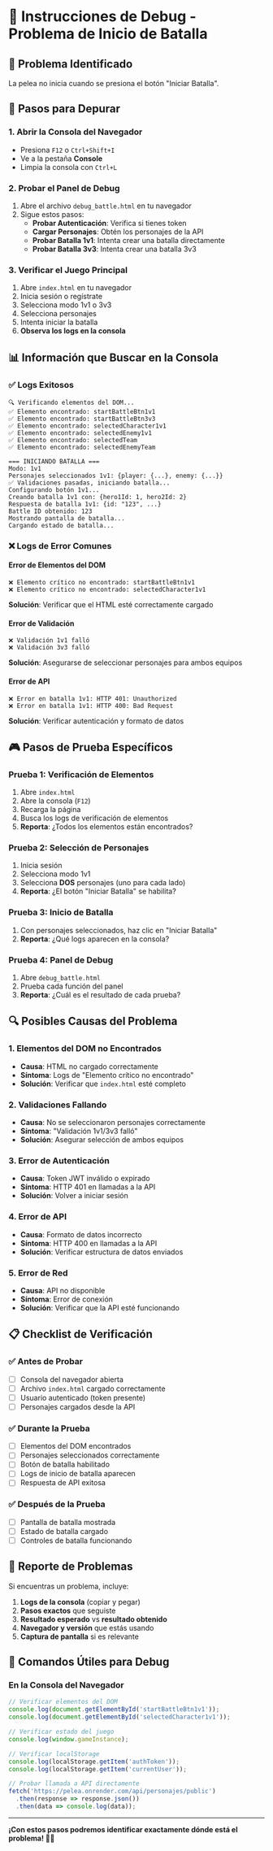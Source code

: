 # 🐛 Instrucciones de Debug - Problema de Inicio de Batalla

## 🎯 Problema Identificado
La pelea no inicia cuando se presiona el botón "Iniciar Batalla".

## 🔧 Pasos para Depurar

### 1. **Abrir la Consola del Navegador**
- Presiona `F12` o `Ctrl+Shift+I`
- Ve a la pestaña **Console**
- Limpia la consola con `Ctrl+L`

### 2. **Probar el Panel de Debug**
1. Abre el archivo `debug_battle.html` en tu navegador
2. Sigue estos pasos:
   - **Probar Autenticación**: Verifica si tienes token
   - **Cargar Personajes**: Obtén los personajes de la API
   - **Probar Batalla 1v1**: Intenta crear una batalla directamente
   - **Probar Batalla 3v3**: Intenta crear una batalla 3v3

### 3. **Verificar el Juego Principal**
1. Abre `index.html` en tu navegador
2. Inicia sesión o regístrate
3. Selecciona modo 1v1 o 3v3
4. Selecciona personajes
5. Intenta iniciar la batalla
6. **Observa los logs en la consola**

## 📊 Información que Buscar en la Consola

### ✅ **Logs Exitosos**
```
🔍 Verificando elementos del DOM...
✅ Elemento encontrado: startBattleBtn1v1
✅ Elemento encontrado: startBattleBtn3v3
✅ Elemento encontrado: selectedCharacter1v1
✅ Elemento encontrado: selectedEnemy1v1
✅ Elemento encontrado: selectedTeam
✅ Elemento encontrado: selectedEnemyTeam

=== INICIANDO BATALLA ===
Modo: 1v1
Personajes seleccionados 1v1: {player: {...}, enemy: {...}}
✅ Validaciones pasadas, iniciando batalla...
Configurando botón 1v1...
Creando batalla 1v1 con: {hero1Id: 1, hero2Id: 2}
Respuesta de batalla 1v1: {id: "123", ...}
Battle ID obtenido: 123
Mostrando pantalla de batalla...
Cargando estado de batalla...
```

### ❌ **Logs de Error Comunes**

#### **Error de Elementos del DOM**
```
❌ Elemento crítico no encontrado: startBattleBtn1v1
❌ Elemento crítico no encontrado: selectedCharacter1v1
```
**Solución**: Verificar que el HTML esté correctamente cargado

#### **Error de Validación**
```
❌ Validación 1v1 falló
❌ Validación 3v3 falló
```
**Solución**: Asegurarse de seleccionar personajes para ambos equipos

#### **Error de API**
```
❌ Error en batalla 1v1: HTTP 401: Unauthorized
❌ Error en batalla 1v1: HTTP 400: Bad Request
```
**Solución**: Verificar autenticación y formato de datos

## 🎮 Pasos de Prueba Específicos

### **Prueba 1: Verificación de Elementos**
1. Abre `index.html`
2. Abre la consola (`F12`)
3. Recarga la página
4. Busca los logs de verificación de elementos
5. **Reporta**: ¿Todos los elementos están encontrados?

### **Prueba 2: Selección de Personajes**
1. Inicia sesión
2. Selecciona modo 1v1
3. Selecciona **DOS** personajes (uno para cada lado)
4. **Reporta**: ¿El botón "Iniciar Batalla" se habilita?

### **Prueba 3: Inicio de Batalla**
1. Con personajes seleccionados, haz clic en "Iniciar Batalla"
2. **Reporta**: ¿Qué logs aparecen en la consola?

### **Prueba 4: Panel de Debug**
1. Abre `debug_battle.html`
2. Prueba cada función del panel
3. **Reporta**: ¿Cuál es el resultado de cada prueba?

## 🔍 Posibles Causas del Problema

### 1. **Elementos del DOM no Encontrados**
- **Causa**: HTML no cargado correctamente
- **Síntoma**: Logs de "Elemento crítico no encontrado"
- **Solución**: Verificar que `index.html` esté completo

### 2. **Validaciones Fallando**
- **Causa**: No se seleccionaron personajes correctamente
- **Síntoma**: "Validación 1v1/3v3 falló"
- **Solución**: Asegurar selección de ambos equipos

### 3. **Error de Autenticación**
- **Causa**: Token JWT inválido o expirado
- **Síntoma**: HTTP 401 en llamadas a la API
- **Solución**: Volver a iniciar sesión

### 4. **Error de API**
- **Causa**: Formato de datos incorrecto
- **Síntoma**: HTTP 400 en llamadas a la API
- **Solución**: Verificar estructura de datos enviados

### 5. **Error de Red**
- **Causa**: API no disponible
- **Síntoma**: Error de conexión
- **Solución**: Verificar que la API esté funcionando

## 📋 Checklist de Verificación

### ✅ **Antes de Probar**
- [ ] Consola del navegador abierta
- [ ] Archivo `index.html` cargado correctamente
- [ ] Usuario autenticado (token presente)
- [ ] Personajes cargados desde la API

### ✅ **Durante la Prueba**
- [ ] Elementos del DOM encontrados
- [ ] Personajes seleccionados correctamente
- [ ] Botón de batalla habilitado
- [ ] Logs de inicio de batalla aparecen
- [ ] Respuesta de API exitosa

### ✅ **Después de la Prueba**
- [ ] Pantalla de batalla mostrada
- [ ] Estado de batalla cargado
- [ ] Controles de batalla funcionando

## 🚨 Reporte de Problemas

Si encuentras un problema, incluye:

1. **Logs de la consola** (copiar y pegar)
2. **Pasos exactos** que seguiste
3. **Resultado esperado** vs **resultado obtenido**
4. **Navegador y versión** que estás usando
5. **Captura de pantalla** si es relevante

## 🎯 Comandos Útiles para Debug

### **En la Consola del Navegador**
```javascript
// Verificar elementos del DOM
console.log(document.getElementById('startBattleBtn1v1'));
console.log(document.getElementById('selectedCharacter1v1'));

// Verificar estado del juego
console.log(window.gameInstance);

// Verificar localStorage
console.log(localStorage.getItem('authToken'));
console.log(localStorage.getItem('currentUser'));

// Probar llamada a API directamente
fetch('https://pelea.onrender.com/api/personajes/public')
  .then(response => response.json())
  .then(data => console.log(data));
```

---

**¡Con estos pasos podremos identificar exactamente dónde está el problema! 🕵️‍♂️** 